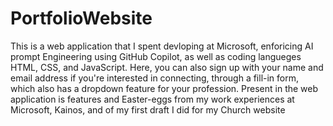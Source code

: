 # PortfolioWebsite
This is a web application that I spent devloping at Microsoft, enforicing AI prompt Engineering using GitHub Copilot, as well as coding langueges HTML, CSS, and JavaScript. Here, you can also sign up with your name and email address if you're interested in connecting, through a fill-in form, which also has a dropdown feature for your profession.
Present in the web application is features and Easter-eggs from my work experiences at Microsoft, Kainos, and of my first draft I did for my Church website
